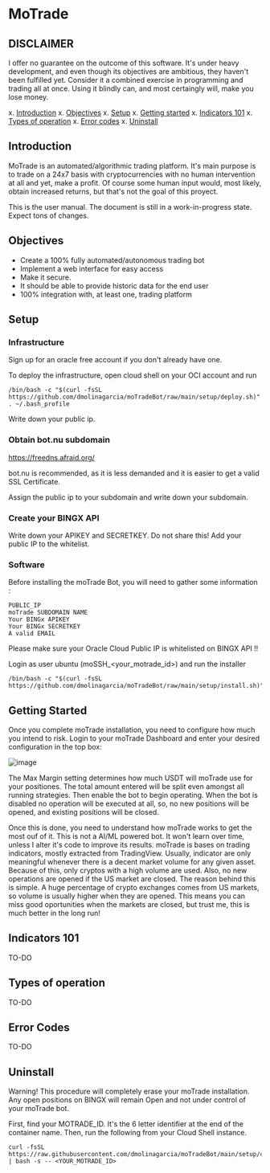 # MoTrade

## DISCLAIMER
I offer no guarantee on the outcome of this software. It's under heavy development, and even though its objectives are ambitious, they haven't been fulfilled yet. Consider it a combined exercise in programming and trading all at once. Using it blindly can, and most certaingly will, make you lose money.

x. [Introduction](#introduction)
x. [Objectives](#objectives)
x. [Setup](#setup)
x. [Getting started](#gettingstarted)
x. [Indicators 101](#indicators101)
x. [Types of operation](#operation)
x. [Error codes](#errorcodes)
x. [Uninstall](#uninstall)

<a name="introduction"></a>
## Introduction
MoTrade is an automated/algorithmic trading platform. It's main purpose is to trade on a 24x7 basis with cryptocurrencies with no human intervention at all and yet, make a profit. Of course some human input would, most likely, obtain increased returns, but that's not the goal of this proyect.

This is the user manual. The document is still in a work-in-progress state. Expect tons of changes.

<a name="objectives"></a>
## Objectives

- Create a 100% fully automated/autonomous trading bot
- Implement a web interface for easy access
- Make it secure.
- It should be able to provide historic data for the end user
- 100% integration with, at least one, trading platform

<a name="setup"></a>
## Setup
### Infrastructure

Sign up for an oracle free account if you don't already have one.

To deploy the infrastructure, open cloud shell on your OCI account and run

    /bin/bash -c "$(curl -fsSL https://github.com/dmolinagarcia/moTradeBot/raw/main/setup/deploy.sh)"
    . ~/.bash_profile

Write down your public ip.    

### Obtain bot.nu subdomain
https://freedns.afraid.org/

bot.nu is recommended, as it is less demanded and it is easier to get a valid SSL Certificate.

Assign the public ip to your subdomain and write down your subdomain.

### Create your BINGX API

Write down your APIKEY and SECRETKEY. Do not share this! Add your public IP to the whitelist.
    
### Software    
Before installing the moTrade Bot, you will need to gather some information :

    PUBLIC_IP
    moTrade SUBDOMAIN NAME
    Your BINGx APIKEY
    Your BINGx SECRETKEY
    A valid EMAIL

Please make sure your Oracle Cloud Public IP is whitelisted on BINGX API !!

Login as user ubuntu (moSSH_<your_motrade_id>) and run the installer

    /bin/bash -c "$(curl -fsSL https://github.com/dmolinagarcia/moTradeBot/raw/main/setup/install.sh)"

<a name="gettingstarted"></a>
## Getting Started

Once you complete moTrade installation, you need to configure how much you intend to risk. Login to your moTrade Dashboard and enter your desired configuration in the top box:

![image](https://github.com/dmolinagarcia/moTradeBot/assets/30756488/8832f9eb-9aef-40b4-985e-6e55aada7132)

The Max Margin setting determines how much USDT will moTrade use for your positiones. The total amount entered will be split even amongst all running strategies. Then enable the bot to begin operating. When the bot is disabled no operation will be executed at all, so, no new positions will be opened, and existing positions will be closed.

Once this is done, you need to understand how moTrade works to get the most ouf of it. This is not a AI/ML powered bot. It won't learn over time, unless I alter it's code to improve its results. moTrade is bases on trading indicators, mostly extracted from TradingView. Usually, indicator are only meaningful whenever there is a decent market volume for any given asset. Because of this, only cryptos with a high volume are used. Also, no new operations are opened if the US market are closed. The reason behind this is simple. A huge percentage of crypto exchanges comes from US markets, so volume is usually higher when they are opened. This means you can miss good oportunities when the markets are closed, but trust me, this is much better in the long run!

<a name="indicators101"></a>
## Indicators 101
TO-DO

<a name="operation"></a>
## Types of operation
TO-DO

<a name="errorcodes"></a>
## Error Codes
TO-DO

<a name="uninstall"></a>
## Uninstall

Warning! This procedure will completely erase your moTrade installation. Any open positions on BINGX will remain Open and not under control of your moTrade bot.

First, find your MOTRADE_ID. It's the 6 letter identifier at the end of the container name. Then, run the following from your Cloud Shell instance.

    curl -fsSL https://raw.githubusercontent.com/dmolinagarcia/moTradeBot/main/setup/cleanup.sh | bash -s -- <YOUR_MOTRADE_ID>

